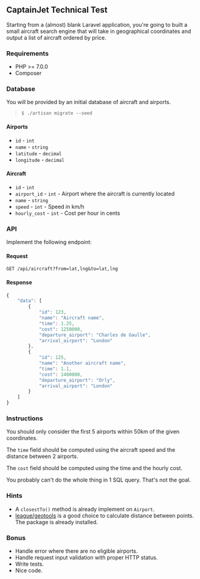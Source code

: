 ## CaptainJet Technical Test

Starting from a (almost) blank Laravel application, you're going to built a small aircraft search engine that will take in geographical coordinates and output a list of aircraft ordered by price.

### Requirements

- PHP >= 7.0.0
- Composer

### Database

You will be provided by an initial database of aircraft and airports.
> `$ ./artisan migrate --seed`

#### Airports

- `id` - `int`
- `name` - `string`
- `latitude` - `decimal`
- `longitude` - `decimal`

#### Aircraft

- `id` - `int`
- `airport_id` - `int` - Airport where the aircraft is currently located
- `name` - `string`
- `speed` - `int` - Speed in km/h
- `hourly_cost` - `int` - Cost per hour in cents

### API

Implement the following endpoint:

#### Request
```
GET /api/aircraft?from=lat,lng&to=lat,lng
```

#### Response
```javascript
{
    "data": [
        {
            "id": 123,
            "name": "Aircraft name",
            "time": 1.25,
            "cost": 1250000,
            "departure_airport": "Charles de Gaulle",
            "arrival_airport": "London"
        },
        {
            "id": 125,
            "name": "Another aircraft name",
            "time": 1.1,
            "cost": 1400000,
            "departure_airport": "Orly",
            "arrival_airport": "London"
        }
    ]
}
```

### Instructions

You should only consider the first 5 airports within 50km of the given coordinates.

The `time` field should be computed using the aircraft speed and the distance between 2 airports.

The `cost` field should be computed using the time and the hourly cost.

You probably can't do the whole thing in 1 SQL query. That's not the goal.

### Hints

- A `closestTo()` method is already implement on `Airport`.
- [league/geotools](https://github.com/thephpleague/geotools#distance) is a good choice to calculate distance between points. The package is already installed.

### Bonus

- Handle error where there are no eligible airports.
- Handle request input validation with proper HTTP status.
- Write tests.
- Nice code.
